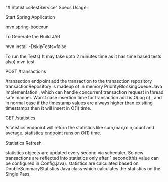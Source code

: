 "# StatisticsRestService" 
Specs
Usage:


Start Spring Application

mvn spring-boot:run

To Generate the Build JAR 

mvn install -DskipTests=false

To run the Tests( It may take upto 2 minutes time as it has time based tests also)
mvn test 


POST /transactions

/tranasction endpoint add the transaction to the tranasction repository
transactionRepository is madeup of in memory PriorityBlockingQueue Java Implementation , which can handle concurrent transaction request in thread safe manner.
Worst case insertion time for transaction add is O(log n) , and in normal case if the timestamp values are always higher than exisiting timestamps then it will insert in O(1) time.

GET /statistics

/statistics endpoint will return the statistics like sum,max,min,count and average. 
statistics endpoint runs on O(1) time. 

Statistics Refresh  

statistics objects are updated every second via scheduler. So new transactions are reflected into statistics only after 1 second(this value can be configured in Config.java).
statistics are calculated based on DoubleSummaryStatistics Java class which calculates the statistics on the Single Pass.





